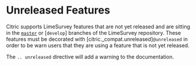 # Unreleased Features

Citric supports LimeSurvey features that are not yet released and are sitting in the [`master`](https://github.com/LimeSurvey/LimeSurvey/tree/master) or [`develop`] branches of the LimeSurvey repository. These features must be decorated with [citric._compat.unreleased]`@unreleased` in order to be warn users that they are using a feature that is not yet released.

The `.. unreleased` directive will add a warning to the documentation.
